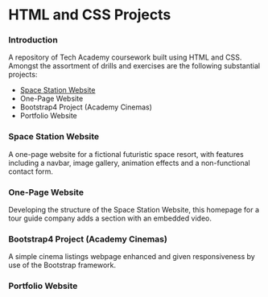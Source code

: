 # HTML and CSS Projects
### Introduction
A repository of Tech Academy coursework built using HTML and CSS. Amongst the assortment of drills and exercises are the following substantial projects:

- [Space Station Website]([url](https://github.com/theatric/Tech-Academy-Projects/blob/main/HTML-and-CSS-Projects/Space-Station-Website/index.html))
- One-Page Website
- Bootstrap4 Project (Academy Cinemas)
- Portfolio Website

### Space Station Website
   A one-page website for a fictional futuristic space resort, with features including a navbar, image gallery, animation effects and a non-functional contact form.

### One-Page Website
   Developing the structure of the Space Station Website, this homepage for a tour guide company adds a section with an embedded video.

### Bootstrap4 Project (Academy Cinemas)
   A simple cinema listings webpage enhanced and given responsiveness by use of the Bootstrap framework.

### Portfolio Website 

